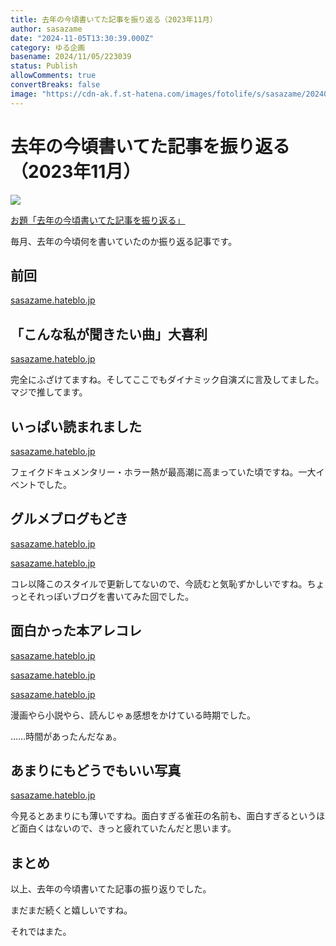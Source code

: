 ```yaml
---
title: 去年の今頃書いてた記事を振り返る（2023年11月）
author: sasazame
date: "2024-11-05T13:30:39.000Z"
category: ゆる企画
basename: 2024/11/05/223039
status: Publish
allowComments: true
convertBreaks: false
image: "https://cdn-ak.f.st-hatena.com/images/fotolife/s/sasazame/20240628/20240628172249.png"
---
```

# 去年の今頃書いてた記事を振り返る（2023年11月）

![](https://cdn-ak.f.st-hatena.com/images/fotolife/s/sasazame/20240628/20240628172249.png)

[お題「去年の今頃書いてた記事を振り返る」](https://blog.hatena.ne.jp/-/odai/6802340630900172145)

<!-- Extended Body -->

毎月、去年の今頃何を書いていたのか振り返る記事です。

## 前回

[sasazame.hateblo.jp](https://sasazame.hateblo.jp/entry/2024/10/11/220359)

## 「こんな私が聞きたい曲」大喜利

[sasazame.hateblo.jp](https://sasazame.hateblo.jp/entry/2023/11/06/232842)

完全にふざけてますね。そしてここでもダイナミック自演ズに言及してました。マジで推してます。

## いっぱい読まれました

[sasazame.hateblo.jp](https://sasazame.hateblo.jp/entry/2023/11/09/225819)

フェイクドキュメンタリー・ホラー熱が最高潮に高まっていた頃ですね。一大イベントでした。

## グルメブログもどき

[sasazame.hateblo.jp](https://sasazame.hateblo.jp/entry/2023/11/15/225551)

[sasazame.hateblo.jp](https://sasazame.hateblo.jp/entry/2023/11/16/235229)

コレ以降このスタイルで更新してないので、今読むと気恥ずかしいですね。ちょっとそれっぽいブログを書いてみた回でした。

## 面白かった本アレコレ

[sasazame.hateblo.jp](https://sasazame.hateblo.jp/entry/2023/11/18/000413)

[sasazame.hateblo.jp](https://sasazame.hateblo.jp/entry/2023/11/27/120000)

[sasazame.hateblo.jp](https://sasazame.hateblo.jp/entry/2023/11/28/120000)

漫画やら小説やら、読んじゃぁ感想をかけている時期でした。

……時間があったんだなぁ。

## あまりにもどうでもいい写真

[sasazame.hateblo.jp](https://sasazame.hateblo.jp/entry/2023/11/21/232758)

今見るとあまりにも薄いですね。面白すぎる雀荘の名前も、面白すぎるというほど面白くはないので、きっと疲れていたんだと思います。

## まとめ

以上、去年の今頃書いてた記事の振り返りでした。

まだまだ続くと嬉しいですね。

それではまた。